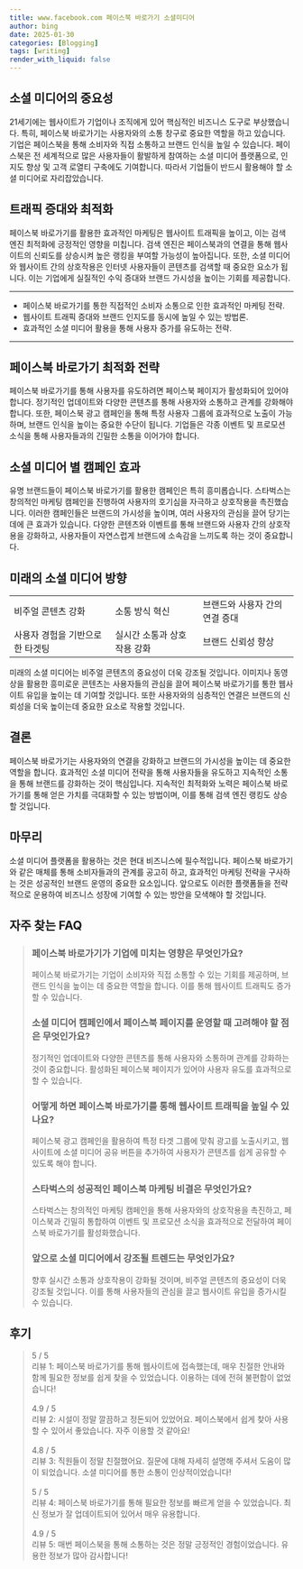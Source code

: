 ```yaml
---
title: www.facebook.com 페이스북 바로가기 소셜미디어
author: bing
date: 2025-01-30
categories: [Blogging]
tags: [writing]
render_with_liquid: false
---
```



<h2 id='소셜 미디어의 중요성'>소셜 미디어의 중요성</h2>

<p>21세기에는 웹사이트가 기업이나 조직에게 있어 핵심적인 비즈니스 도구로 부상했습니다. 특히, 페이스북 바로가기는 사용자와의 소통 창구로 중요한 역할을 하고 있습니다. 기업은 페이스북을 통해 소비자와 직접 소통하고 브랜드 인식을 높일 수 있습니다. 페이스북은 전 세계적으로 많은 사용자들이 활발하게 참여하는 소셜 미디어 플랫폼으로, 인지도 향상 및 고객 로열티 구축에도 기여합니다. 따라서 기업들이 반드시 활용해야 할 소셜 미디어로 자리잡았습니다.</p>

<h2 id='트래픽 증대와 최적화'>트래픽 증대와 최적화</h2>

<p>페이스북 바로가기를 활용한 효과적인 마케팅은 웹사이트 트래픽을 높이고, 이는 검색 엔진 최적화에 긍정적인 영향을 미칩니다. 검색 엔진은 페이스북과의 연결을 통해 웹사이트의 신뢰도를 상승시켜 높은 랭킹을 부여할 가능성이 높아집니다. 또한, 소셜 미디어와 웹사이트 간의 상호작용은 인터넷 사용자들이 콘텐츠를 검색할 때 중요한 요소가 됩니다. 이는 기업에게 실질적인 수익 증대와 브랜드 가시성을 높이는 기회를 제공합니다.</p>

<hr />

<ul>
    <li>페이스북 바로가기를 통한 직접적인 소비자 소통으로 인한 효과적인 마케팅 전략.</li>
    <li>웹사이트 트래픽 증대와 브랜드 인지도를 동시에 높일 수 있는 방법론.</li>
    <li>효과적인 소셜 미디어 활용을 통해 사용자 증가를 유도하는 전략.</li>
</ul>

<hr />

<h2 id='페이스북 바로가기 최적화 전략'>페이스북 바로가기 최적화 전략</h2>

<p>페이스북 바로가기를 통해 사용자를 유도하려면 페이스북 페이지가 활성화되어 있어야 합니다. 정기적인 업데이트와 다양한 콘텐츠를 통해 사용자와 소통하고 관계를 강화해야 합니다. 또한, 페이스북 광고 캠페인을 통해 특정 사용자 그룹에 효과적으로 노출이 가능하며, 브랜드 인식을 높이는 중요한 수단이 됩니다. 기업들은 각종 이벤트 및 프로모션 소식을 통해 사용자들과의 긴밀한 소통을 이어가야 합니다.</p>

<h2 id='소셜 미디어 별 캠페인 효과'>소셜 미디어 별 캠페인 효과</h2>

<p>유명 브랜드들이 페이스북 바로가기를 활용한 캠페인은 특히 흥미롭습니다. 스타벅스는 창의적인 마케팅 캠페인을 진행하여 사용자의 호기심을 자극하고 상호작용을 촉진했습니다. 이러한 캠페인들은 브랜드의 가시성을 높이며, 여러 사용자의 관심을 끌어 당기는 데에 큰 효과가 있습니다. 다양한 콘텐츠와 이벤트를 통해 브랜드와 사용자 간의 상호작용을 강화하고, 사용자들이 자연스럽게 브랜드에 소속감을 느끼도록 하는 것이 중요합니다.</p>

<h2 id='미래의 소셜 미디어 방향'>미래의 소셜 미디어 방향</h2>

<table>
    <tr>
        <td>비주얼 콘텐츠 강화</td>
        <td>소통 방식 혁신</td>
        <td>브랜드와 사용자 간의 연결 증대</td>
    </tr>
    <tr>
        <td>사용자 경험을 기반으로 한 타겟팅</td>
        <td>실시간 소통과 상호작용 강화</td>
        <td>브랜드 신뢰성 향상</td>
    </tr>
</table>

<p>미래의 소셜 미디어는 비주얼 콘텐츠의 중요성이 더욱 강조될 것입니다. 이미지나 동영상을 활용한 흥미로운 콘텐츠는 사용자들의 관심을 끌어 페이스북 바로가기를 통한 웹사이트 유입을 높이는 데 기여할 것입니다. 또한 사용자와의 심층적인 연결은 브랜드의 신뢰성을 더욱 높이는데 중요한 요소로 작용할 것입니다.</p>

<h2 id='결론'>결론</h2>

<p>페이스북 바로가기는 사용자와의 연결을 강화하고 브랜드의 가시성을 높이는 데 중요한 역할을 합니다. 효과적인 소셜 미디어 전략을 통해 사용자들을 유도하고 지속적인 소통을 통해 브랜드를 강화하는 것이 핵심입니다. 지속적인 최적화와 노력은 페이스북 바로가기를 통해 얻은 가치를 극대화할 수 있는 방법이며, 이를 통해 검색 엔진 랭킹도 상승할 것입니다.</p>

<h2 id='마무리'>마무리</h2>

<p>소셜 미디어 플랫폼을 활용하는 것은 현대 비즈니스에 필수적입니다. 페이스북 바로가기와 같은 매체를 통해 소비자들과의 관계를 공고히 하고, 효과적인 마케팅 전략을 구사하는 것은 성공적인 브랜드 운영의 중요한 요소입니다. 앞으로도 이러한 플랫폼들을 전략적으로 운용하여 비즈니스 성장에 기여할 수 있는 방안을 모색해야 할 것입니다.</p>


<h2 id='자주_찾는_FAQ'>자주 찾는 FAQ</h2>
<div itemscope="" itemtype="https://schema.org/FAQPage"> 
<blockquote> 
<div itemscope="" itemprop="mainEntity" itemtype="https://schema.org/Question"> 
<h3 itemprop="name">페이스북 바로가기가 기업에 미치는 영향은 무엇인가요?</h3> 
<div itemscope="" itemprop="acceptedAnswer" itemtype="https://schema.org/Answer"> 
<span itemprop="text"> 
<p>페이스북 바로가기는 기업이 소비자와 직접 소통할 수 있는 기회를 제공하며, 브랜드 인식을 높이는 데 중요한 역할을 합니다. 이를 통해 웹사이트 트래픽도 증가할 수 있습니다.</p> 
</span> 
</div> 
</div> 

<div itemscope="" itemprop="mainEntity" itemtype="https://schema.org/Question"> 
<h3 itemprop="name">소셜 미디어 캠페인에서 페이스북 페이지를 운영할 때 고려해야 할 점은 무엇인가요?</h3> 
<div itemscope="" itemprop="acceptedAnswer" itemtype="https://schema.org/Answer"> 
<span itemprop="text"> 
<p>정기적인 업데이트와 다양한 콘텐츠를 통해 사용자와 소통하며 관계를 강화하는 것이 중요합니다. 활성화된 페이스북 페이지가 있어야 사용자 유도를 효과적으로 할 수 있습니다.</p> 
</span> 
</div> 
</div> 

<div itemscope="" itemprop="mainEntity" itemtype="https://schema.org/Question"> 
<h3 itemprop="name">어떻게 하면 페이스북 바로가기를 통해 웹사이트 트래픽을 높일 수 있나요?</h3> 
<div itemscope="" itemprop="acceptedAnswer" itemtype="https://schema.org/Answer"> 
<span itemprop="text"> 
<p>페이스북 광고 캠페인을 활용하여 특정 타겟 그룹에 맞춰 광고를 노출시키고, 웹사이트에 소셜 미디어 공유 버튼을 추가하여 사용자가 콘텐츠를 쉽게 공유할 수 있도록 해야 합니다.</p> 
</span> 
</div> 
</div> 

<div itemscope="" itemprop="mainEntity" itemtype="https://schema.org/Question"> 
<h3 itemprop="name">스타벅스의 성공적인 페이스북 마케팅 비결은 무엇인가요?</h3> 
<div itemscope="" itemprop="acceptedAnswer" itemtype="https://schema.org/Answer"> 
<span itemprop="text"> 
<p>스타벅스는 창의적인 마케팅 캠페인을 통해 사용자와의 상호작용을 촉진하고, 페이스북과 긴밀히 통합하여 이벤트 및 프로모션 소식을 효과적으로 전달하여 페이스북 바로가기를 활성화했습니다.</p> 
</span> 
</div> 
</div> 

<div itemscope="" itemprop="mainEntity" itemtype="https://schema.org/Question"> 
<h3 itemprop="name">앞으로 소셜 미디어에서 강조될 트렌드는 무엇인가요?</h3> 
<div itemscope="" itemprop="acceptedAnswer" itemtype="https://schema.org/Answer"> 
<span itemprop="text"> 
<p>향후 실시간 소통과 상호작용이 강화될 것이며, 비주얼 콘텐츠의 중요성이 더욱 강조될 것입니다. 이를 통해 사용자들의 관심을 끌고 웹사이트 유입을 증가시킬 수 있습니다.</p> 
</span> 
</div> 
</div> 

</blockquote> 
</div>
<h2 id='후기'>후기</h2>
<div itemscope itemtype="https://schema.org/Product">
  <blockquote>
  <div itemprop="review" itemscope itemtype="https://schema.org/Review">
      <div itemprop="reviewRating" itemscope itemtype="https://schema.org/Rating"> <span itemprop="ratingValue">5</span> / <span itemprop="bestRating">5</span> </div>
      <span itemprop="reviewBody">리뷰 1: 페이스북 바로가기를 통해 웹사이트에 접속했는데, 매우 친절한 안내와 함께 필요한 정보를 쉽게 찾을 수 있었습니다. 이용하는 데에 전혀 불편함이 없었습니다!</span>
  </div>
  <br>
  <div itemprop="review" itemscope itemtype="https://schema.org/Review">
      <div itemprop="reviewRating" itemscope itemtype="https://schema.org/Rating"> <span itemprop="ratingValue">4.9</span> / <span itemprop="bestRating">5</span> </div>
      <span itemprop="reviewBody">리뷰 2: 시설이 정말 깔끔하고 정돈되어 있었어요. 페이스북에서 쉽게 찾아 사용할 수 있어서 좋았습니다. 자주 이용할 것 같아요!</span>
  </div>
  <br>
  <div itemprop="review" itemscope itemtype="https://schema.org/Review">
      <div itemprop="reviewRating" itemscope itemtype="https://schema.org/Rating"> <span itemprop="ratingValue">4.8</span> / <span itemprop="bestRating">5</span> </div>
      <span itemprop="reviewBody">리뷰 3: 직원들이 정말 친절했어요. 질문에 대해 자세히 설명해 주셔서 도움이 많이 되었습니다. 소셜 미디어를 통한 소통이 인상적이었습니다!</span>
  </div>
  <br>
  <div itemprop="review" itemscope itemtype="https://schema.org/Review">
      <div itemprop="reviewRating" itemscope itemtype="https://schema.org/Rating"> <span itemprop="ratingValue">5</span> / <span itemprop="bestRating">5</span> </div>
      <span itemprop="reviewBody">리뷰 4: 페이스북 바로가기를 통해 필요한 정보를 빠르게 얻을 수 있었습니다. 최신 정보가 잘 업데이트되어 있어서 매우 유용합니다.</span>
  </div>
  <br>
  <div itemprop="review" itemscope itemtype="https://schema.org/Review">
      <div itemprop="reviewRating" itemscope itemtype="https://schema.org/Rating"> <span itemprop="ratingValue">4.9</span> / <span itemprop="bestRating">5</span> </div>
      <span itemprop="reviewBody">리뷰 5: 매번 페이스북을 통해 소통하는 것은 정말 긍정적인 경험이었습니다. 유용한 정보가 많아 감사합니다!</span>
  </div>
  </blockquote>
</div>
